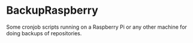 # BackupRaspberry
Some cronjob scripts running on a Raspberry Pi or any other machine for doing backups of repositories. 
